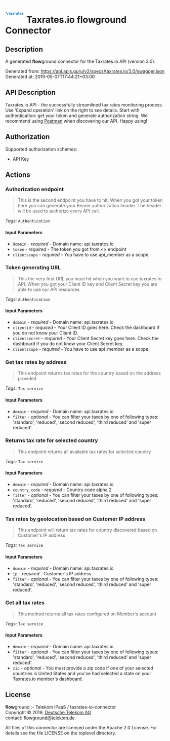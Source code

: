 # ![LOGO](logo.png) Taxrates.io **flow**ground Connector

## Description

A generated **flow**ground connector for the Taxrates.io API (version 3.0).

Generated from: https://api.apis.guru/v2/specs/taxrates.io/3.0/swagger.json<br/>
Generated at: 2019-05-07T17:44:21+03:00

## API Description

Taxrates.io API - the successfully streamlined tax rates monitoring process. Use 'Expand operation' link on the right to see details. Start with authentication: get your token and generate authorization string. We recommend using <a href='https://www.getpostman.com/' target=_new>Postman</a> when discovering our API. Happy using!

## Authorization

Supported authorization schemes:
- API Key
## Actions

### Authorization endpoint

> This is the second endpoint you have to hit. When you got your token here you can generate your Bearer authorization header. The header will be used to authorize every API call.

*Tags:* `Authentication`

#### Input Parameters
* `domain` - _required_ - Domain name: api.taxrates.io
* `token` - _required_ - The token you got from <<token>> endpoint
* `clientscope` - _required_ - You have to use api_member as a scope.

### Token generating URL

> This the very first URL you must hit when you want to use taxrates.io API. When you got your Client ID key and Client Secret key you are able to use our API resources.

*Tags:* `Authentication`

#### Input Parameters
* `domain` - _required_ - Domain name: api.taxrates.io
* `clientid` - _required_ - Your Client ID goes here. Check the dashboard if you do not know your Client ID.
* `clientsecret` - _required_ - Your Client Secret key goes here. Check the dashboard if you do not know your Client Secret key.
* `clientscope` - _required_ - You have to use api_member as a scope.

### Get tax rates by address

> This endpoint returns tax rates for the country based on the address provided

*Tags:* `Tax service`

#### Input Parameters
* `domain` - _required_ - Domain name: api.taxrates.io
* `filter` - _optional_ - You can filter your taxes by one of following types: 'standard', 'reduced', 'second reduced', 'third reduced' and 'super reduced'.

### Returns tax rate for selected country

> This endpoint returns all available tax rates for selected country

*Tags:* `Tax service`

#### Input Parameters
* `domain` - _required_ - Domain name: api.taxrates.io
* `country_code` - _required_ - Country code alpha 2
* `filter` - _optional_ - You can filter your taxes by one of following types: 'standard', 'reduced', 'second reduced', 'third reduced' and 'super reduced'.

### Tax rates by geolocation based on Customer IP address

> This endpoint will return tax rates for country discovered based on Customer's IP address

*Tags:* `Tax service`

#### Input Parameters
* `domain` - _required_ - Domain name: api.taxrates.io
* `ip` - _required_ - Customer's IP address
* `filter` - _optional_ - You can filter your taxes by one of following types: 'standard', 'reduced', 'second reduced', 'third reduced' and 'super reduced'.

### Get all tax rates

> This method returns all tax rates configured on Member's account

*Tags:* `Tax service`

#### Input Parameters
* `domain` - _required_ - Domain name: api.taxrates.io
* `filter` - _optional_ - You can filter your taxes by one of following types: 'standard', 'reduced', 'second reduced', 'third reduced' and 'super reduced'.
* `zip` - _optional_ - You must provide a zip code if one of your selected countries is United States and you've had selected a state on your Taxrates.io member's dashboard.

## License

**flow**ground :- Telekom iPaaS / taxrates-io-connector<br/>
Copyright © 2019, [Deutsche Telekom AG](https://www.telekom.de)<br/>
contact: flowground@telekom.de

All files of this connector are licensed under the Apache 2.0 License. For details
see the file LICENSE on the toplevel directory.
